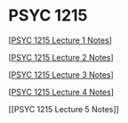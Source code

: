 # PSYC 1215

[[PSYC 1215 Lecture 1 Notes]]

[[PSYC 1215 Lecture 2 Notes]]

[[PSYC 1215 Lecture 3 Notes]]

[[PSYC 1215 Lecture 4 Notes]]

[[PSYC 1215 Lecture 5 Notes]]

[//begin]: # "Autogenerated link references for markdown compatibility"
[PSYC 1215 Lecture 1 Notes]: psyc-1215-lecture-1-notes "PSYC 1215 Lecture 1 Notes"
[PSYC 1215 Lecture 2 Notes]: psyc-1215-lecture-2-notes "PSYC 1215 Lecture 2 Notes"
[PSYC 1215 Lecture 3 Notes]: psyc-1215-lecture-3-notes "PSYC 1215 Lecture 3 Notes"
[PSYC 1215 Lecture 4 Notes]: psyc-1215-lecture-4-notes "PSYC 1215 Lecture 4 Notes"
[//end]: # "Autogenerated link references"